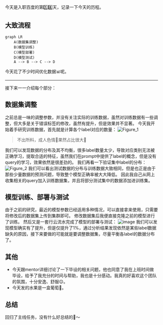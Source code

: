 今天是入职百度的第1️⃣8️⃣天，记录一下今天的历程。

## 大致流程

```mermaid
graph LR
    A(数据集调整)
    B(模型训练)
    C(模型部署)
    D(模型测试)
    A --> B --> C --> D
```

今天花了不少时间优化数据📊呢。

---
接下来一一介绍每个部分：

## 数据集调整
之前总是一味的调整参数，并没有关注实际的训练数据，虽然对训练数据有一些调整，但大多是关于错误标签的修改，虽然有提升，但是效果并不显著。
今天我开始着手研究训练数据，首先就是计算各个label对应的数量：
![Figure_1](https://github.com/user-attachments/assets/6f3d8906-556b-41af-bbdd-702e39fdd9bb)
> 不出所料，成人色情🔞果然占比很大🤣

我们可以发现数据的分布及其不均衡，很多label数量太少，导致对应类别无法被正确学习，提取合适的特征，虽然我们在prompt中提供了label的概念，但是没有query的学习，效果依然是很差劲的。
我们再看一下验证集中label的分布：
![Figure_2](https://github.com/user-attachments/assets/482ad147-472d-4447-90d1-1caeceec2977)
我们可以看出测试数据的分布与训练数据大致相同，但是也正是由于那些少量数据的预测问题，导致整个模型正确率被大大降低。
因此我自己从网上收集相关的query加入训练数据集，并且将部分测试集中的数据添加进训练集。

## 模型训练、部署与测试
由于之前的研究，最近的模型参数已经适用多种情况，可以直接拿来使用，只需要将修改后的数据集上传到集群即可。
修改数据集后我便直接克隆之前的模型进行了训练。
然后又是一套行云流水完成了模型的部署与测试：
![image](https://github.com/user-attachments/assets/b777a7f6-d9ea-4d56-8f34-427231bf3144)
我们可以发现模型确实有了提升，但是仅提升了1%，通过分析结果发现依然是某些label数据缺失的原因，接下来要做的可能就是要调整数据集，尽量平衡各label的数据分布了。

## 其他
- 今天跟mentor详细讨论了一下毕设的相关问题，他也同意了我在上班时间做毕设，给予了我充分的时间与帮助，我也是十分感动。我真的好喜欢这个团队的氛围，十分安逸、舒服😌。
- 今天发的水果是一盒葡萄🍇。

## 总结
回归了主线任务，没有什么好总结的🥱～

<!-- ##{"timestamp":1732019615}## -->